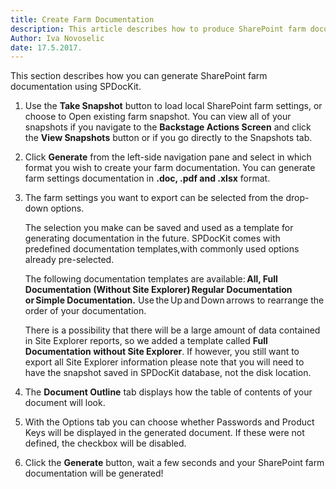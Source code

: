 ```yaml
---
title: Create Farm Documentation
description: This article describes how to produce SharePoint farm documentation using SPDocKit.
Author: Iva Novoselic
date: 17.5.2017.
---
```


This section describes how you can generate SharePoint farm documentation using SPDocKit.

1. Use the __Take Snapshot__ button to load local SharePoint farm settings, or choose to Open existing farm snapshot. You can view all of your snapshots if you navigate to the __Backstage Actions Screen__ and click the __View Snapshots__ button or if you go directly to the Snapshots tab.

1. Click __Generate__ from the left-side navigation pane and select in which format you wish to create your farm documentation. You can generate farm settings documentation in __.doc, .pdf and .xlsx__ format.
1. The farm settings you want to export can be selected from the drop-down options.

    The selection you make can be saved and used as a template for generating documentation in the future. SPDocKit comes with predefined documentation templates,with commonly used options already pre-selected. 

   The following documentation templates are available: __All, Full Documentation (Without Site Explorer) Regular Documentation or Simple Documentation.__ Use the Up and Down arrows to rearrange the order of your documentation.

   There is a possibility that there will be a large amount of data contained in Site Explorer reports, so we added a template called __Full Documentation without Site Explorer__. If however, you still want to export all Site Explorer information please note that you will need to have the snapshot saved in SPDocKit database, not the disk location.

1. The __Document Outline__ tab displays how the table of contents of your document will look.

1.  With the Options tab you can choose whether Passwords and Product Keys will be displayed in the generated document. If these were not defined, the checkbox will be disabled.

1. Click the __Generate__ button, wait a few seconds and your SharePoint farm documentation will be generated!